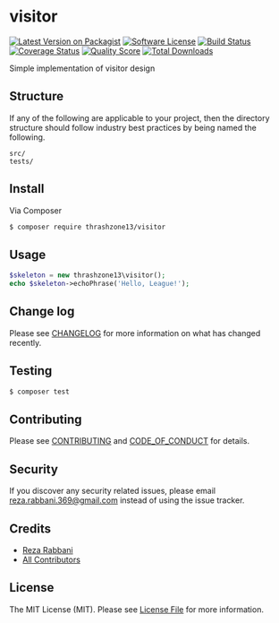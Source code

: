 # visitor

[![Latest Version on Packagist][ico-version]][link-packagist]
[![Software License][ico-license]](LICENSE.md)
[![Build Status][ico-travis]][link-travis]
[![Coverage Status][ico-scrutinizer]][link-scrutinizer]
[![Quality Score][ico-code-quality]][link-code-quality]
[![Total Downloads][ico-downloads]][link-downloads]

Simple implementation of visitor design

## Structure

If any of the following are applicable to your project, then the directory structure should follow industry best practices by being named the following.

```
src/
tests/
```


## Install

Via Composer

``` bash
$ composer require thrashzone13/visitor
```

## Usage

``` php
$skeleton = new thrashzone13\visitor();
echo $skeleton->echoPhrase('Hello, League!');
```

## Change log

Please see [CHANGELOG](CHANGELOG.md) for more information on what has changed recently.

## Testing

``` bash
$ composer test
```

## Contributing

Please see [CONTRIBUTING](CONTRIBUTING.md) and [CODE_OF_CONDUCT](CODE_OF_CONDUCT.md) for details.

## Security

If you discover any security related issues, please email reza.rabbani.369@gmail.com instead of using the issue tracker.

## Credits

- [Reza Rabbani][link-author]
- [All Contributors][link-contributors]

## License

The MIT License (MIT). Please see [License File](LICENSE.md) for more information.

[ico-version]: https://img.shields.io/packagist/v/thrashzone13/visitor.svg?style=flat-square
[ico-license]: https://img.shields.io/badge/license-MIT-brightgreen.svg?style=flat-square
[ico-travis]: https://img.shields.io/travis/thrashzone13/visitor/master.svg?style=flat-square
[ico-scrutinizer]: https://img.shields.io/scrutinizer/coverage/g/thrashzone13/visitor.svg?style=flat-square
[ico-code-quality]: https://img.shields.io/scrutinizer/g/thrashzone13/visitor.svg?style=flat-square
[ico-downloads]: https://img.shields.io/packagist/dt/thrashzone13/visitor.svg?style=flat-square

[link-packagist]: https://packagist.org/packages/thrashzone13/visitor
[link-travis]: https://travis-ci.org/thrashzone13/visitor
[link-scrutinizer]: https://scrutinizer-ci.com/g/thrashzone13/visitor/code-structure
[link-code-quality]: https://scrutinizer-ci.com/g/thrashzone13/visitor
[link-downloads]: https://packagist.org/packages/thrashzone13/visitor
[link-author]: https://github.com/thrashzone13
[link-contributors]: ../../contributors
